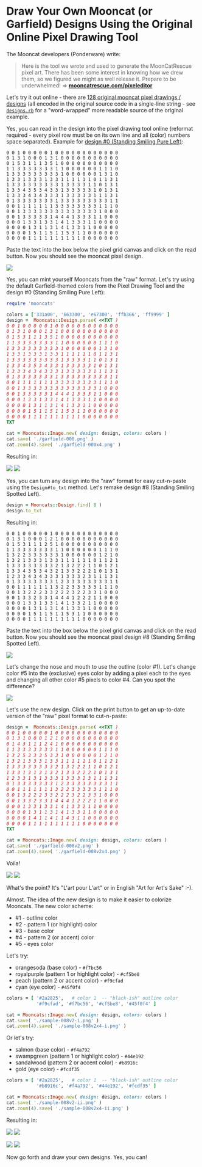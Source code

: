 # Draw Your Own Mooncat (or Garfield) Designs Using the Original Online Pixel Drawing Tool


The Mooncat developers (Ponderware) write:

> Here is the tool we wrote and used to generate the MoonCatRescue pixel art.
> There has been some interest in knowing how we drew them, so we figured we might as well release it.
> Prepare to be underwhelmed!  => [**mooncatrescue.com/pixeleditor**](https://mooncatrescue.com/pixeleditor)


Let's try it out online - there are [128 original mooncat pixel drawings / designs](https://github.com/cryptocopycats/awesome-mooncatrescue-bubble/blob/master/DESIGNS.md)
(all encoded in the original source code in a single-line string - see [`designs.rb`](https://raw.githubusercontent.com/cryptocopycats/mooncats/master/mooncats/lib/mooncats/designs.rb) for a "word-wrapped" more readable
source of the original example.

Yes, you can read in the design into the pixel drawing tool online  (reformat required - every pixel row must be on its own line
and all (color) numbers space separated).
Example for [design #0 (Standing Smiling Pure Left)](https://github.com/cryptocopycats/design.mooncats/blob/master/original/000.txt):

```
0 0 1 0 0 0 0 0 1 0 0 0 0 0 0 0 0 0 0 0 0
0 1 3 1 0 0 0 1 3 1 0 0 0 0 0 0 0 0 0 0 0
0 1 5 3 1 1 1 3 5 1 0 0 0 0 0 0 0 0 0 0 0
1 1 3 3 3 3 3 3 3 1 1 0 0 0 0 0 0 1 1 1 0
1 3 3 3 3 3 3 3 3 3 1 0 0 0 0 0 0 1 3 1 0
1 3 3 1 3 3 3 1 3 3 1 1 1 1 1 1 0 1 1 3 1
1 3 3 3 3 3 3 3 3 3 1 3 3 3 3 1 1 0 1 3 1
1 3 3 4 3 5 3 4 3 3 1 3 3 3 3 3 1 0 1 3 1
1 3 3 3 4 3 4 3 3 3 1 3 3 3 3 3 1 1 1 3 1
0 1 3 3 3 3 3 3 3 1 3 3 3 3 3 3 3 3 3 1 1
0 0 1 1 1 1 1 1 1 3 3 3 3 3 3 3 3 1 1 1 0
0 0 1 3 3 3 3 3 3 3 3 3 3 3 3 3 3 1 0 0 0
0 0 1 3 3 3 3 3 1 4 4 4 1 3 3 3 1 1 0 0 0
0 0 0 1 3 3 1 3 3 1 4 1 3 3 3 1 1 0 0 0 0
0 0 0 0 1 3 1 1 3 1 4 1 3 3 1 1 0 0 0 0 0
0 0 0 0 1 5 1 1 5 1 1 5 3 1 1 0 0 0 0 0 0
0 0 0 0 1 1 1 1 1 1 1 1 1 1 0 0 0 0 0 0 0
```

Paste the text into the box below the pixel grid canvas and click on the read button.
Now you should see the mooncat pixel design.


![](https://github.com/cryptocopycats/awesome-mooncatrescue-bubble/raw/master/i/pixel-design-000.png)


Yes, you can mint yourself
Mooncats from the "raw" format.
Let's try using the default Garfield-themed
colors from the Pixel Drawing Tool
and the design #0 (Standing Smiling Pure Left):


``` ruby
require 'mooncats'

colors = ['331a00', '663300', 'e67300', 'ffb366', 'ff9999' ]
design =  Mooncats::Design.parse( <<TXT )
0 0 1 0 0 0 0 0 1 0 0 0 0 0 0 0 0 0 0 0 0
0 1 3 1 0 0 0 1 3 1 0 0 0 0 0 0 0 0 0 0 0
0 1 5 3 1 1 1 3 5 1 0 0 0 0 0 0 0 0 0 0 0
1 1 3 3 3 3 3 3 3 1 1 0 0 0 0 0 0 1 1 1 0
1 3 3 3 3 3 3 3 3 3 1 0 0 0 0 0 0 1 3 1 0
1 3 3 1 3 3 3 1 3 3 1 1 1 1 1 1 0 1 1 3 1
1 3 3 3 3 3 3 3 3 3 1 3 3 3 3 1 1 0 1 3 1
1 3 3 4 3 5 3 4 3 3 1 3 3 3 3 3 1 0 1 3 1
1 3 3 3 4 3 4 3 3 3 1 3 3 3 3 3 1 1 1 3 1
0 1 3 3 3 3 3 3 3 1 3 3 3 3 3 3 3 3 3 1 1
0 0 1 1 1 1 1 1 1 3 3 3 3 3 3 3 3 1 1 1 0
0 0 1 3 3 3 3 3 3 3 3 3 3 3 3 3 3 1 0 0 0
0 0 1 3 3 3 3 3 1 4 4 4 1 3 3 3 1 1 0 0 0
0 0 0 1 3 3 1 3 3 1 4 1 3 3 3 1 1 0 0 0 0
0 0 0 0 1 3 1 1 3 1 4 1 3 3 1 1 0 0 0 0 0
0 0 0 0 1 5 1 1 5 1 1 5 3 1 1 0 0 0 0 0 0
0 0 0 0 1 1 1 1 1 1 1 1 1 1 0 0 0 0 0 0 0
TXT

cat = Mooncats::Image.new( design: design, colors: colors )
cat.save( './garfield-000.png' )
cat.zoom(4).save( './garfield-000x4.png' )
```

Resulting in:


![](i/garfield-000.png)
![](i/garfield-000x4.png)


Yes, you can turn any design into the "raw" format
for easy cut-n-paste using the `Design#to_txt` method.
Let's remake design #8 (Standing Smiling Spotted Left).

``` ruby
design = Mooncats::Design.find( 8 )
design.to_txt
```

Resulting in:

```
0 0 1 0 0 0 0 0 1 0 0 0 0 0 0 0 0 0 0 0 0
0 1 3 1 0 0 0 1 2 1 0 0 0 0 0 0 0 0 0 0 0
0 1 5 3 1 1 1 2 5 1 0 0 0 0 0 0 0 0 0 0 0
1 1 3 3 3 3 3 3 3 1 1 0 0 0 0 0 0 1 1 1 0
1 3 2 2 3 3 3 3 3 3 1 0 0 0 0 0 0 1 2 1 0
1 3 2 1 3 3 3 1 3 3 1 1 1 1 1 1 0 1 1 2 1
1 3 3 3 3 3 3 3 3 2 1 3 2 2 2 1 1 0 1 2 1
1 3 3 4 3 5 3 4 3 2 1 3 3 2 2 2 1 0 1 3 1
1 2 3 3 4 3 4 3 3 3 1 3 3 3 2 3 1 1 1 3 1
0 1 3 3 3 3 3 3 3 1 2 3 3 3 3 3 3 3 3 1 1
0 0 1 1 1 1 1 1 1 3 2 2 3 3 3 3 3 1 1 1 0
0 0 1 3 2 2 2 3 3 2 2 2 3 2 2 3 3 1 0 0 0
0 0 1 3 3 2 3 3 1 4 4 4 1 2 2 2 1 1 0 0 0
0 0 0 1 3 3 1 3 3 1 4 1 3 3 2 1 1 0 0 0 0
0 0 0 0 1 3 1 1 3 1 4 1 3 3 1 1 0 0 0 0 0
0 0 0 0 1 5 1 1 5 1 1 5 3 1 1 0 0 0 0 0 0
0 0 0 0 1 1 1 1 1 1 1 1 1 1 0 0 0 0 0 0 0
```

Paste the text into the box below the pixel grid canvas and click on the read button.
Now you should see the mooncat pixel design #8 (Standing Smiling Spotted Left).


![](i/pixel-design-008.png)


Let's change the nose and mouth to use the outline (color #1).
Let's change color #5 into the (exclusive) eyes color
by adding a pixel each to the eyes
and changing all other color #5 pixels to color #4.
Can you spot the difference?

![](i/pixel-design-008v2.png)


Let's use the new design. Click on the print button
to get an up-to-date version of the "raw" pixel format to cut-n-paste:

``` ruby
design =  Mooncats::Design.parse( <<TXT )
0 0 1 0 0 0 0 0 1 0 0 0 0 0 0 0 0 0 0 0 0
0 1 3 1 0 0 0 1 2 1 0 0 0 0 0 0 0 0 0 0 0
0 1 4 3 1 1 1 2 4 1 0 0 0 0 0 0 0 0 0 0 0
1 1 3 3 3 3 3 3 3 1 1 0 0 0 0 0 0 1 1 1 0
1 3 2 5 3 3 3 5 3 3 1 0 0 0 0 0 0 1 2 1 0
1 3 2 1 3 3 3 1 3 3 1 1 1 1 1 1 0 1 1 2 1
1 3 3 3 3 3 3 3 3 2 1 3 2 2 2 1 1 0 1 2 1
1 3 3 1 3 1 3 1 3 2 1 3 3 2 2 2 1 0 1 3 1
1 2 3 3 1 3 1 3 3 3 1 3 3 3 2 3 1 1 1 3 1
0 1 3 3 3 3 3 3 3 1 2 3 3 3 3 3 3 3 3 1 1
0 0 1 1 1 1 1 1 1 3 2 2 3 3 3 3 3 1 1 1 0
0 0 1 3 2 2 2 3 3 2 2 2 3 2 2 3 3 1 0 0 0
0 0 1 3 3 2 3 3 1 4 4 4 1 2 2 2 1 1 0 0 0
0 0 0 1 3 3 1 3 3 1 4 1 3 3 2 1 1 0 0 0 0
0 0 0 0 1 3 1 1 3 1 4 1 3 3 1 1 0 0 0 0 0
0 0 0 0 1 4 1 1 4 1 1 4 3 1 1 0 0 0 0 0 0
0 0 0 0 1 1 1 1 1 1 1 1 1 1 0 0 0 0 0 0 0
TXT

cat = Mooncats::Image.new( design: design, colors: colors )
cat.save( './garfield-008v2.png' )
cat.zoom(4).save( './garfield-008v2x4.png' )
```

Voila!

![](i/garfield-008v2.png)
![](i/garfield-008v2x4.png)


What's the point?
It's "L'art pour L'art" or in English "Art for Art's Sake" :-).

Almost. The idea of the new design is to make
it easier to colorize Mooncats. The new color scheme:

- #1 - outline color
- #2 - pattern 1 (or highlight) color
- #3 - base color
- #4 - pattern 2 (or accent) color
- #5 - eyes color


Let's try:

- orangesoda (base color) - `#f7bc56`
- royalpurple (pattern 1 or highlight color) - `#cf5be8`
- peach (pattern 2 or accent color) - `#f9cfad`
- cyan (eye color) - `#45f0f4`

``` ruby
colors = [ '#2a2825',   # color 1  -- "black-ish" outline color
           '#f9cfad', '#f7bc56', '#cf5be8', '#45f0f4' ]

cat = Mooncats::Image.new( design: design, colors: colors )
cat.save( './sample-008v2-i.png' )
cat.zoom(4).save( './sample-008v2x4-i.png' )
```

Or let's try:

- salmon (base color) - `#f4a792`
- swampgreen (pattern 1 or highlight color) - `#44e192`
- sandalwood (pattern 2 or accent color) - `#b8916c`
- gold (eye color) - `#fcdf35`


``` ruby
colors = [ '#2a2825',   # color 1  -- "black-ish" outline color
           '#b8916c', '#f4a792', '#44e192', '#fcdf35' ]

cat = Mooncats::Image.new( design: design, colors: colors )
cat.save( './sample-008v2-ii.png' )
cat.zoom(4).save( './sample-008v2x4-ii.png' )
```

Resulting in:

![](i/sample-008v2-i.png)
![](i/sample-008v2x4-i.png)

![](i/sample-008v2-ii.png)
![](i/sample-008v2x4-ii.png)




Now go forth and draw your own designs. Yes, you can!


